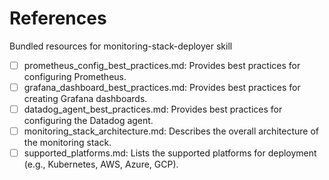 # References

Bundled resources for monitoring-stack-deployer skill

- [ ] prometheus_config_best_practices.md: Provides best practices for configuring Prometheus.
- [ ] grafana_dashboard_best_practices.md: Provides best practices for creating Grafana dashboards.
- [ ] datadog_agent_best_practices.md: Provides best practices for configuring the Datadog agent.
- [ ] monitoring_stack_architecture.md: Describes the overall architecture of the monitoring stack.
- [ ] supported_platforms.md: Lists the supported platforms for deployment (e.g., Kubernetes, AWS, Azure, GCP).
